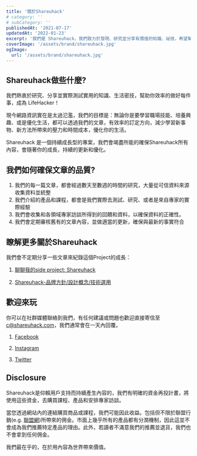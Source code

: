 ```yaml
---
title: '關於Shareuhack'
# category: ''
# subCategory: ''
publishedAt: '2021-07-17'
updatedAt: '2022-01-23'
excerpt: '我們是 Shareuhack，我們致力於發現、研究並分享有價值的知識、祕技，希望幫助每個人，成為自己的生活黑客。'
coverImage: '/assets/brand/shareuhack.jpg'
ogImage:
  url: '/assets/brand/shareuhack.jpg'
---
```


## Shareuhack做些什麼?

我們熱衷於研究、分享並實際測試實用的知識、生活密技，幫助你效率的做好每件事，成為 LifeHacker！

現今網路資訊實在是太過氾濫，我們的目標是：無論你是要學習職場技能、培養興趣、或是優化生活，都可以透過我們的文章，有效率的訂定方向，減少學習新事物、新方法所帶來的壓力和時間成本，優化你的生活。

Shareuhack 是一個持續成長型的專案，我們會竭盡所能的確保Shareuhack所有內容，會隨著你的成長，持續的更新和優化。

## 我們如何確保文章的品質?

1. 我們的每一篇文章，都會經過數天至數週的時間的研究，大量從可信資料來源收集資料並統整
2. 我們介紹的產品和課程，都會是我們實際去測試、研究、或者是來自專家的實際經驗
3. 我們會收集和各領域專家訪談所得到的回饋和資料，以確保資料的正確性。
4. 我們會定期審核舊有的文章內容，並做適當的更新，確保與最新的事實符合

## 瞭解更多關於Shareuhack

我們會不定期分享一些文章來紀錄這個Project的成長：

1. [聊聊我的side project: Shareuhack](https://chi-wei-huang.medium.com/%E6%9C%80%E8%BF%91%E5%BB%BA%E7%AB%8B%E4%BA%86%E4%B8%80%E5%80%8B%E7%B6%B2%E7%AB%99-shareuhack-com-a0df0e5e44b)

2. [Shareuhack-品牌方針/設計概念/技術選用](https://chi-wei-huang.medium.com/shareuhack-%E5%93%81%E7%89%8C%E6%96%B9%E9%87%9D-%E8%A8%AD%E8%A8%88%E6%A6%82%E5%BF%B5-%E6%8A%80%E8%A1%93%E9%81%B8%E7%94%A8-6aedc4e0b171)

## 歡迎來玩

你可以在社群媒體聯絡到我們，有任何建議或問題也歡迎直接寄信至[c@shareuhack.com](mailto:c@shareuhack.com)，我們通常會在一天內回覆。

1. [Facebook](https://www.facebook.com/shareuhack/)

2. [Instagram](https://www.instagram.com/shareuhack/)

3. [Twitter](https://twitter.com/shareuhack)

## Disclosure

Shareuhack是仰賴用戶支持而持續產生內容的，我們有明確的資金再投計畫，將使用這些資金，去購買課程、產品和安排專家訪談。

當您透過網站內的連結購買商品或課程，我們可能因此收益。包括但不限於聯盟行銷(e.g. [聯盟網](https://vbtrax.com/track/affr/33896))所帶來的佣金。市面上幾乎所有的產品都有分潤機制，因此這並不會成為我們推薦特定產品的理由。此外，若讀者不滿意我們的推薦並退貨，我們也不會拿到任何佣金。

我們最在乎的，在於用內容為世界帶來價值。

